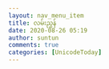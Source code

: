 ```yaml
---
layout: nav_menu_item
title: လမ်းညွှန်
date: 2020-08-26 05:19
author: suntun
comments: true
categories: [UnicodeToday]
---
```



